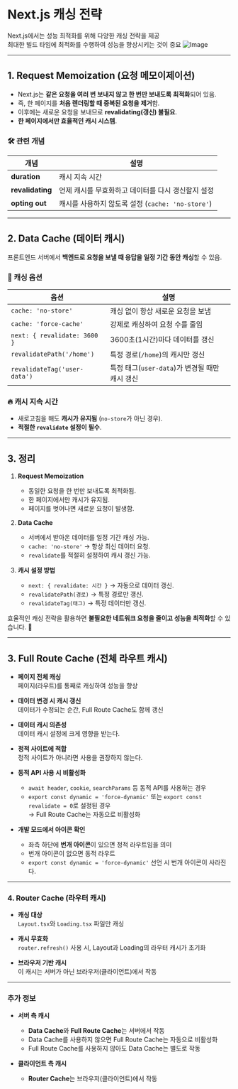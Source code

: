 # Next.js 캐싱 전략

Next.js에서는 성능 최적화를 위해 다양한 캐싱 전략을 제공  
최대한 빌드 타임에 최적화를 수행하여 성능을 향상시키는 것이 중요
![Image](https://github.com/user-attachments/assets/28071d1d-b680-4a76-adbc-8bcc5593c21c)

---

## 1. Request Memoization (요청 메모이제이션)

- Next.js는 **같은 요청을 여러 번 보내지 않고 한 번만 보내도록 최적화**되어 있음.
- 즉, 한 페이지를 **처음 렌더링할 때 중복된 요청을 제거**함.
- 이후에는 새로운 요청을 보내므로 **revalidating(갱신) 불필요**.
- **한 페이지에서만 효율적인 캐시 시스템**.

### 🛠 관련 개념

| 개념             | 설명                                               |
| ---------------- | -------------------------------------------------- |
| **duration**     | 캐시 지속 시간                                     |
| **revalidating** | 언제 캐시를 무효화하고 데이터를 다시 갱신할지 설정 |
| **opting out**   | 캐시를 사용하지 않도록 설정 (`cache: 'no-store'`)  |

---

## 2. Data Cache (데이터 캐시)

프론트엔드 서버에서 **백엔드로 요청을 보낼 때 응답을 일정 기간 동안 캐싱**할 수 있음.

### 📌 캐싱 옵션

| 옵션                         | 설명                                           |
| ---------------------------- | ---------------------------------------------- |
| `cache: 'no-store'`          | 캐싱 없이 항상 새로운 요청을 보냄              |
| `cache: 'force-cache'`       | 강제로 캐싱하여 요청 수를 줄임                 |
| `next: { revalidate: 3600 }` | 3600초(1시간)마다 데이터를 갱신                |
| `revalidatePath('/home')`    | 특정 경로(`/home`)의 캐시만 갱신               |
| `revalidateTag('user-data')` | 특정 태그(`user-data`)가 변경될 때만 캐시 갱신 |

### 🔥 캐시 지속 시간

- 새로고침을 해도 **캐시가 유지됨** (`no-store`가 아닌 경우).
- **적절한 `revalidate` 설정이 필수**.

---

## 3. 정리

1. **Request Memoization**

   - 동일한 요청을 한 번만 보내도록 최적화됨.
   - 한 페이지에서만 캐시가 유지됨.
   - 페이지를 벗어나면 새로운 요청이 발생함.

2. **Data Cache**

   - 서버에서 받아온 데이터를 일정 기간 캐싱 가능.
   - `cache: 'no-store'` → 항상 최신 데이터 요청.
   - `revalidate`를 적절히 설정하여 캐시 갱신 가능.

3. **캐시 설정 방법**
   - `next: { revalidate: 시간 }` → 자동으로 데이터 갱신.
   - `revalidatePath(경로)` → 특정 경로만 갱신.
   - `revalidateTag(태그)` → 특정 데이터만 갱신.

효율적인 캐싱 전략을 활용하면 **불필요한 네트워크 요청을 줄이고 성능을 최적화**할 수 있습니다. 🚀

---

## 3. Full Route Cache (전체 라우트 캐시)

- **페이지 전체 캐싱**  
  페이지(라우트)를 통째로 캐싱하여 성능을 향상

- **데이터 변경 시 캐시 갱신**  
  데이터가 수정되는 순간, Full Route Cache도 함께 갱신

- **데이터 캐시 의존성**  
  데이터 캐시 설정에 크게 영향을 받는다.

- **정적 사이트에 적합**  
  정적 사이트가 아니라면 사용을 권장하지 않는다.

- **동적 API 사용 시 비활성화**

  - `await header`, `cookie`, `searchParams` 등 동적 API를 사용하는 경우
  - `export const dynamic = 'force-dynamic'` 또는 `export const revalidate = 0`로 설정된 경우  
    → Full Route Cache는 자동으로 비활성화

- **개발 모드에서 아이콘 확인**
  - 좌측 하단에 **번개 아이콘**이 있으면 정적 라우트임을 의미
  - 번개 아이콘이 없으면 동적 라우트
  - `export const dynamic = 'force-dynamic'` 선언 시 번개 아이콘이 사라진다.

---

### 4. Router Cache (라우터 캐시)

- **캐싱 대상**  
  `Layout.tsx`와 `Loading.tsx` 파일만 캐싱

- **캐시 무효화**  
  `router.refresh()` 사용 시, Layout과 Loading의 라우터 캐시가 초기화

- **브라우저 기반 캐시**  
  이 캐시는 서버가 아닌 브라우저(클라이언트)에서 작동

---

### 추가 정보

- **서버 측 캐시**

  - **Data Cache**와 **Full Route Cache**는 서버에서 작동
  - Data Cache를 사용하지 않으면 Full Route Cache는 자동으로 비활성화
  - Full Route Cache를 사용하지 않아도 Data Cache는 별도로 작동

- **클라이언트 측 캐시**
  - **Router Cache**는 브라우저(클라이언트)에서 작동
